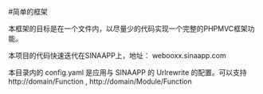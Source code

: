 #简单的框架

本框架的目标是在一个文件内，以尽量少的代码实现一个完整的PHPMVC框架功能。

本项目的代码快速迭代在SINAAPP上，地址： webooxx.sinaapp.com 

本目录内的 config.yaml 是应用与 SINAAPP 的 Urlrewrite 的配置。可以支持  http://domain/Function , http://domain/Module/Function 